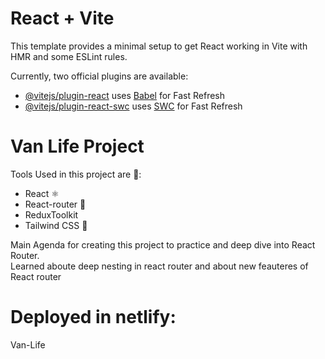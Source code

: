 # React + Vite

This template provides a minimal setup to get React working in Vite with HMR and some ESLint rules.

Currently, two official plugins are available:

- [@vitejs/plugin-react](https://github.com/vitejs/vite-plugin-react/blob/main/packages/plugin-react/README.md) uses [Babel](https://babeljs.io/) for Fast Refresh
- [@vitejs/plugin-react-swc](https://github.com/vitejs/vite-plugin-react-swc) uses [SWC](https://swc.rs/) for Fast Refresh

<h1>Van Life Project</h1>

<p>Tools Used in this project are 🌟:</p>
<ul>
  <li>
    React ⚛
  </li>
  <li>
    React-router 🚏
  </li>
  <li>
    ReduxToolkit 
  </li>
  <li>
    Tailwind CSS 💨
  </li>
</ul>

<p>Main Agenda for creating this project to practice and deep dive into React Router.</br>Learned aboute deep nesting in react router and about new feauteres of React router</p>

<h1>Deployed in netlify:</h1>
<a herf="https://fanciful-syrniki-220875.netlify.app/">Van-Life</a>
